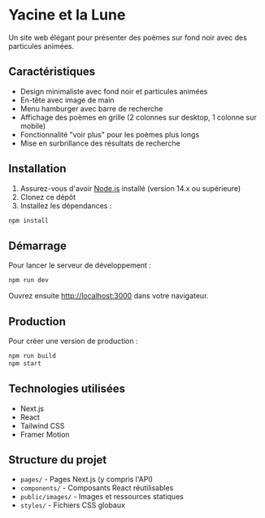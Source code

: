 # Yacine et la Lune

Un site web élégant pour présenter des poèmes sur fond noir avec des particules animées.

## Caractéristiques

- Design minimaliste avec fond noir et particules animées
- En-tête avec image de main
- Menu hamburger avec barre de recherche
- Affichage des poèmes en grille (2 colonnes sur desktop, 1 colonne sur mobile)
- Fonctionnalité "voir plus" pour les poèmes plus longs
- Mise en surbrillance des résultats de recherche

## Installation

1. Assurez-vous d'avoir [Node.js](https://nodejs.org/) installé (version 14.x ou supérieure)
2. Clonez ce dépôt
3. Installez les dépendances :

```bash
npm install
```

## Démarrage

Pour lancer le serveur de développement :

```bash
npm run dev
```

Ouvrez ensuite [http://localhost:3000](http://localhost:3000) dans votre navigateur.

## Production

Pour créer une version de production :

```bash
npm run build
npm start
```

## Technologies utilisées

- Next.js
- React
- Tailwind CSS
- Framer Motion

## Structure du projet

- `pages/` - Pages Next.js (y compris l'API)
- `components/` - Composants React réutilisables
- `public/images/` - Images et ressources statiques
- `styles/` - Fichiers CSS globaux 
